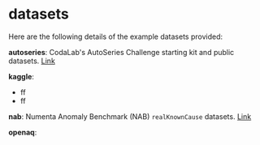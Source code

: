 # datasets
Here are the following details of the example datasets provided:

**autoseries**: CodaLab's AutoSeries Challenge starting kit and public datasets. [Link](https://autodl.lri.fr/competitions/163#learn_the_details)

**kaggle**: 
- ff
- ff

**nab**: Numenta Anomaly Benchmark (NAB) `realKnownCause` datasets. [Link](https://github.com/numenta/NAB/tree/master/data/realKnownCause)

**openaq**:


